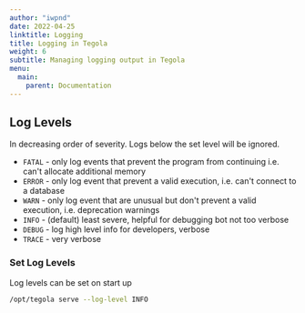 ```yaml
---
author: "iwpnd"
date: 2022-04-25
linktitle: Logging
title: Logging in Tegola
weight: 6
subtitle: Managing logging output in Tegola
menu:
  main:
    parent: Documentation
---
```


## Log Levels

In decreasing order of severity. Logs below the set level will be ignored.

- `FATAL` - only log events that prevent the program from continuing i.e. can't allocate additional memory 
- `ERROR` - only log event that prevent a valid execution, i.e. can't connect to a database
- `WARN` - only log event that are unusual but don't prevent a valid execution, i.e. deprecation warnings
- `INFO` - (default) least severe, helpful for debugging bot not too verbose
- `DEBUG` - log high level info for developers, verbose
- `TRACE` - very verbose

### Set Log Levels

Log levels can be set on start up

```bash
/opt/tegola serve --log-level INFO

```


